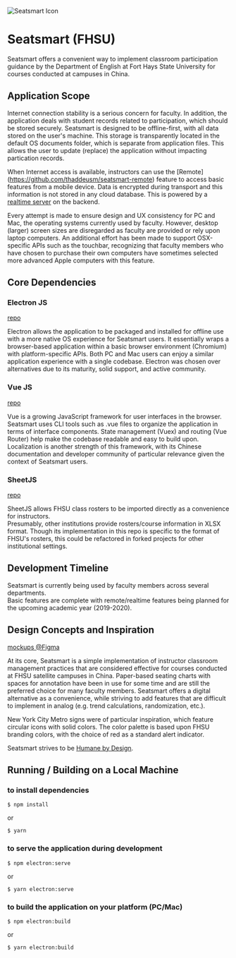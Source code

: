 ![Seatsmart Icon](https://seatsmart.now.sh/img/logo.b38f8b88.svg)

# Seatsmart (FHSU)
Seatsmart offers a convenient way to implement classroom
participation guidance by the Department of English at Fort Hays State 
University for courses conducted at campuses in China.  

## Application Scope
Internet connection stability is a serious concern for faculty.  In addition, 
the application deals with student records related to participation, which 
should be stored securely.  Seatsmart is designed to be offline-first, with all 
data stored on the user's machine.  This storage is transparently located in the 
default OS documents folder, which is separate from application files.  This 
allows the user to update (replace) the application without impacting partication records.

When Internet access is available, instructors can use the [Remote]
(https://github.com/thaddeusm/seatsmart-remote) feature to 
access basic features from a mobile device.  Data is encrypted during transport 
and this information is not stored in any cloud database.  This is powered by a 
[realtime server](https://github.com/thaddeusm/seatsmart-remote-server) on the backend.

Every attempt is made to ensure design and UX consistency for PC and Mac, the 
operating systems currently used by faculty.  However, desktop (larger) screen 
sizes are disregarded as faculty are provided or rely upon laptop computers.  An 
additional effort has been made to support OSX-specific APIs such as the touchbar, 
recognizing that faculty members who have chosen to purchase their own computers 
have sometimes selected more advanced Apple computers with this feature.

## Core Dependencies
### Electron JS
[repo](https://github.com/electron/electron)

Electron allows the application to be packaged and installed for offline use with a 
more native OS experience for Seatsmart users.  It essentially wraps a browser-based 
application within a basic browser environment (Chromium) with platform-specific 
APIs.  Both PC and Mac users can enjoy a similar application experience with a single 
codebase.  Electron was chosen over alternatives due to its maturity, solid support, 
and active community.

### Vue JS
[repo](https://github.com/vuejs/vue)

Vue is a growing JavaScript framework for user interfaces in the browser.  Seatsmart 
uses CLI tools such as .vue files to organize the application in terms of interface 
components.  State management (Vuex) and routing (Vue Router) help make the codebase 
readable and easy to build upon.  Localization is another strength of this framework, 
with its Chinese documentation and developer community of particular relevance given 
the context of Seatsmart users.

### SheetJS
[repo](https://github.com/SheetJS/js-xlsx)

SheetJS allows FHSU class rosters to be imported directly as a convenience for instructors.  
Presumably, other institutions provide rosters/course information in XLSX format. 
Though its implementation in this repo is specific to the format of FHSU's rosters, 
this could be refactored in forked projects for other institutional settings.

## Development Timeline
Seatsmart is currently being used by faculty members across several departments.  
Basic features are complete with remote/realtime features being planned for the upcoming 
academic year (2019-2020).

## Design Concepts and Inspiration
[mockups @Figma](https://www.figma.com/file/OxI3WKOFswThYuEfOR6UaV7V/Seatsmart)

At its core, Seatsmart is a simple implementation of instructor classroom management 
practices that are considered effective for courses conducted at FHSU satellite campuses 
in China.  Paper-based seating charts with spaces for annotation have been in use for 
some time and are still the preferred choice for many faculty members.  Seatsmart 
offers a digital alternative as a convenience, while striving to add features that are 
difficult to implement in analog (e.g. trend calculations, randomization, etc.).

New York City Metro signs were of particular inspiration, which feature circular icons 
with solid colors.  The color palette is based upon FHSU branding colors, with the choice 
of red as a standard alert indicator.

Seatsmart strives to be [Humane by Design](https://humanebydesign.com).

## Running / Building on a Local Machine
### to install dependencies
```
$ npm install
```
or
```
$ yarn
```

### to serve the application during development
```
$ npm electron:serve
```
or
```
$ yarn electron:serve
```

### to build the application on your platform (PC/Mac)
```
$ npm electron:build
```
or
```
$ yarn electron:build
```
